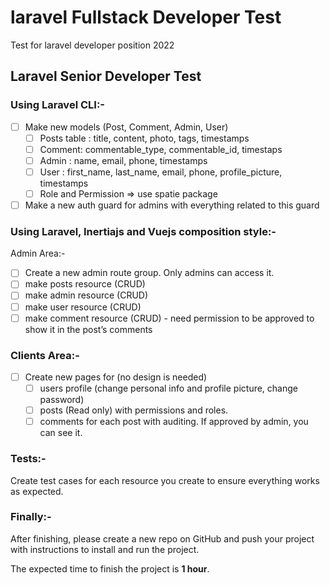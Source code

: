 # laravel Fullstack Developer Test
Test for laravel developer position 2022

## Laravel Senior Developer Test

### Using Laravel CLI:-

- [ ] Make new models (Post, Comment, Admin, User)
    - [ ] Posts table : title, content, photo, tags, timestamps
    - [ ] Comment: commentable_type, commentable_id, timestaps
    - [ ] Admin : name, email, phone,  timestamps
    - [ ] User : first_name, last_name, email, phone, profile_picture, timestamps
    - [ ] Role and Permission => use spatie package
- [ ] Make a new auth guard for admins with everything related to this guard

### Using Laravel, Inertiajs and Vuejs composition style:-

Admin Area:-

- [ ] Create a new admin route group. Only admins can access it.
- [ ] make posts resource (CRUD)
- [ ] make admin resource (CRUD)
- [ ] make user resource (CRUD)
- [ ] make comment resource (CRUD) - need permission to be approved to show it in the post’s comments

### Clients Area:-

- [ ] Create new pages for (no design is needed)
    - [ ] users profile (change personal info and profile picture, change password)
    - [ ] posts (Read only) with permissions and roles.
    - [ ] comments for each post with auditing. If approved by admin, you can see it.

### Tests:-

Create test cases for each resource you create to ensure everything works as expected.

### Finally:-

After finishing, please create a new repo on GitHub and push your project with instructions to install and run the project.

The expected time to finish the project is **1 hour**.

